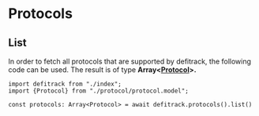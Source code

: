 # Protocols

## List

In order to fetch all protocols that are supported by defitrack, the following code can be used. The result is of type **Array<**[**Protocol**](domain/protocol.md)**>.**

```
import defitrack from "./index";
import {Protocol} from "./protocol/protocol.model";

const protocols: Array<Protocol> = await defitrack.protocols().list()
```
